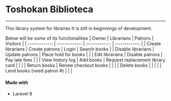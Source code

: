 # Toshokan Biblioteca

---
This library system for libraries
It is still in beginnings of development.


Below will be *some* of its functionalities
| Owner      | Librarians | Patrons | Visitors |
| :-----------: | :-----------: | :-----------: | :-----------: |
| Create librarians | Create patrons | Login | Search books |
| Disable librarians | Update patrons | Place hold for books |   |
| Edit librarians | Disable patrons | Pay late fees |    |
| View history log | Add books | Request replacement library card |   |
|   | Return books | Renew checkout books |   |
|   | Delete books |    |    |
|   | Lend books (need patron #) |    |    |

#### Made with
- Laravel 8
